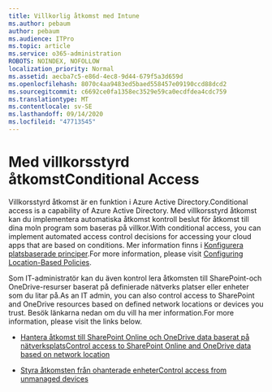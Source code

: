 ```yaml
---
title: Villkorlig åtkomst med Intune
ms.author: pebaum
author: pebaum
ms.audience: ITPro
ms.topic: article
ms.service: o365-administration
ROBOTS: NOINDEX, NOFOLLOW
localization_priority: Normal
ms.assetid: aecba7c5-e86d-4ec8-9d44-679f5a3d659d
ms.openlocfilehash: 8070c4aa9483ed5baed558457e09190ccd88dcd2
ms.sourcegitcommit: c6692ce0fa1358ec3529e59ca0ecdfdea4cdc759
ms.translationtype: MT
ms.contentlocale: sv-SE
ms.lasthandoff: 09/14/2020
ms.locfileid: "47713545"
---
```

# <a name="conditional-access"></a><span data-ttu-id="5e2ab-102">Med villkorsstyrd åtkomst</span><span class="sxs-lookup"><span data-stu-id="5e2ab-102">Conditional Access</span></span>

<span data-ttu-id="5e2ab-103">Villkorsstyrd åtkomst är en funktion i Azure Active Directory.</span><span class="sxs-lookup"><span data-stu-id="5e2ab-103">Conditional access is a capability of Azure Active Directory.</span></span> <span data-ttu-id="5e2ab-104">Med villkorsstyrd åtkomst kan du implementera automatiska åtkomst kontroll beslut för åtkomst till dina moln program som baseras på villkor.</span><span class="sxs-lookup"><span data-stu-id="5e2ab-104">With conditional access, you can implement automated access control decisions for accessing your cloud apps that are based on conditions.</span></span> <span data-ttu-id="5e2ab-105">Mer information finns i [Konfigurera platsbaserade principer](https://docs.microsoft.com/azure/active-directory/conditional-access/overview).</span><span class="sxs-lookup"><span data-stu-id="5e2ab-105">For more information, please visit [Configuring Location-Based Policies](https://docs.microsoft.com/azure/active-directory/conditional-access/overview).</span></span>

<span data-ttu-id="5e2ab-106">Som IT-administratör kan du även kontrol lera åtkomsten till SharePoint-och OneDrive-resurser baserat på definierade nätverks platser eller enheter som du litar på.</span><span class="sxs-lookup"><span data-stu-id="5e2ab-106">As an IT admin, you can also control access to SharePoint and OneDrive resources based on defined network locations or devices you trust.</span></span> <span data-ttu-id="5e2ab-107">Besök länkarna nedan om du vill ha mer information.</span><span class="sxs-lookup"><span data-stu-id="5e2ab-107">For more information, please visit the links below.</span></span>

- [<span data-ttu-id="5e2ab-108">Hantera åtkomst till SharePoint Online och OneDrive data baserat på nätverksplats</span><span class="sxs-lookup"><span data-stu-id="5e2ab-108">Control access to SharePoint Online and OneDrive data based on network location</span></span>](https://docs.microsoft.com/sharepoint/control-access-based-on-network-location)

- [<span data-ttu-id="5e2ab-109">Styra åtkomsten från ohanterade enheter</span><span class="sxs-lookup"><span data-stu-id="5e2ab-109">Control access from unmanaged devices</span></span>](https://docs.microsoft.com/sharepoint/control-access-from-unmanaged-devices)

